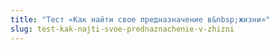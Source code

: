 ```yaml
---
title: "Тест «Как найти свое предназначение в&nbsp;жизни»"
slug: test-kak-najti-svoe-prednaznachenie-v-zhizni
---
```


